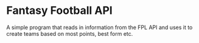 # Fantasy Football API
 
A simple program that reads in information from the FPL API and uses it to create teams based on most points, best form etc.
